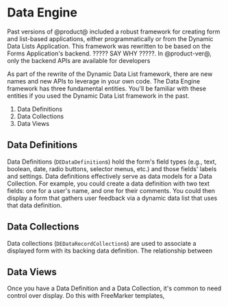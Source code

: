 # Data Engine

Past versions of @product@ included a robust framework for creating form and
list-based applications, either programmatically or from the Dynamic Data Lists
Application.  This framework was rewritten to be based on the Forms
Application's backend. ????? SAY WHY ?????. In @product-ver@, only the backend
APIs are available for developers

As part of the rewrite of the Dynamic Data List framework, there are new names
and new APIs to leverage in your own code. The Data Engine framework has three
fundamental entities. You'll be familiar with these entities if you used the
Dynamic Data List framework in the past.

1.  Data Definitions
2.  Data Collections
3.  Data Views

##  Data Definitions

Data Definitions (`DEDataDefinition`s) hold the form's field types (e.g., text,
boolean, date, radio buttons, selector menus, etc.) and those fields' labels and
settings. Data definitions effectively serve as data models for a Data
Collection. For example, you could create a data definition with two text
fields: one for a user's name, and one for their comments. You could then
display a form that gathers user feedback via a dynamic data list that uses that
data definition. 

## Data Collections

Data collections (`DEDataRecordCollection`s) are used to associate a displayed
form with its backing data definition. The relationship between 

## Data Views

Once you have a Data Definition and a Data Collection, it's common to need
control over display. Do this with FreeMarker templates,



